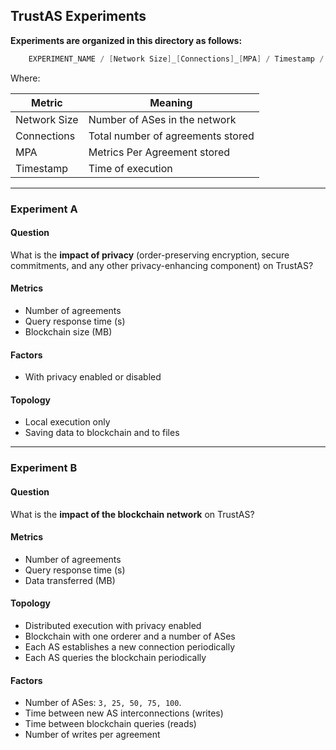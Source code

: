 ## TrustAS Experiments

**Experiments are organized in this directory as follows:**

```c
    EXPERIMENT_NAME / [Network Size]_[Connections]_[MPA] / Timestamp / <experiment files>
```

Where:

Metric          | Meaning
 -------------- | ---------------------------------
Network Size    | Number of ASes in the network
Connections     | Total number of agreements stored
MPA             | Metrics Per Agreement stored
Timestamp       | Time of execution

---

### Experiment A

#### Question

What is the **impact of privacy** (order-preserving encryption, secure commitments, and any other privacy-enhancing component) on TrustAS?

#### Metrics

 - Number of agreements
 - Query response time (s)
 - Blockchain size (MB)

#### Factors

 - With privacy enabled or disabled

#### Topology

 - Local execution only
 - Saving data to blockchain and to files

---

### Experiment B

#### Question
What is the **impact of the blockchain network** on TrustAS?

#### Metrics

 - Number of agreements
 - Query response time (s)
 - Data transferred (MB)

#### Topology

 - Distributed execution with privacy enabled
 - Blockchain with one orderer and a number of ASes
 - Each AS establishes a new connection periodically
 - Each AS queries the blockchain periodically

#### Factors

 - Number of ASes: `3, 25, 50, 75, 100`.
 - Time between new AS interconnections (writes)
 - Time between blockchain queries (reads)
 - Number of writes per agreement
